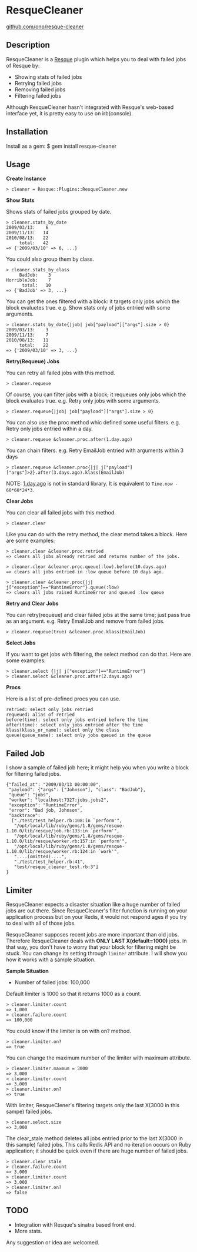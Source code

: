 ResqueCleaner
==============

[github.com/ono/resque-cleaner](https://github.com/ono/resque-cleaner)


Description
-----------

ResqueCleaner is a [Resque](https://github.com/defunkt/resque) plugin which
helps you to deal with failed jobs of Resque by:

* Showing stats of failed jobs
* Retrying failed jobs
* Removing failed jobs
* Filtering failed jobs

Although ResqueCleaner hasn't integrated with Resque's web-based interface yet,
it is pretty easy to use on irb(console).


Installation
------------

Install as a gem:
    $ gem install resque-cleaner


Usage
-----

**Create Instance**

    > cleaner = Resque::Plugins::ResqueCleaner.new

**Show Stats**

Shows stats of failed jobs grouped by date.

    > cleaner.stats_by_date
    2009/03/13:    6
    2009/11/13:   14
    2010/08/13:   22
         total:   42
    => {'2009/03/10' => 6, ...}

You could also group them by class.

    > cleaner.stats_by_class
         BadJob:    3
    HorribleJob:    7
          total:   10
    => {'BadJob' => 3, ...}

You can get the ones filtered with a block: it targets only jobs which the block
evaluetes true. e.g. Show stats only of jobs entried with some arguments.

    > cleaner.stats_by_date{|job| job["payload"]["args"].size > 0}
    2009/03/13:    3
    2009/11/13:    7
    2010/08/13:   11
         total:   22
    => {'2009/03/10' => 3, ...}

**Retry(Requeue) Jobs**

You can retry all failed jobs with this method.

    > cleaner.requeue

Of course, you can filter jobs with a block; it requeues only jobs which the
block evaluates true. e.g. Retry only jobs with some arguments.

    > cleaner.requeue{|job| job["payload"]["args"].size > 0}

You can also use the proc method whic defined some useful filters. e.g. Retry only jobs entried within a day.

    > cleaner.requeue &cleaner.proc.after(1.day.ago)

You can chain filters. e.g. Retry EmailJob entried with arguments within 3 days 

    > cleaner.requeue &cleaner.proc{|j| j["payload"]["args"]>2}.after(3.days.ago).klass(EmailJob)

NOTE:
[1.day.ago](https://github.com/rails/rails/blob/master/activesupport/lib/active_support/core_ext/numeric/time.rb)
is not in standard library. It is equivalent to `Time.now - 60*60*24*3`.

**Clear Jobs**

You can clear all failed jobs with this method.

    > cleaner.clear

Like you can do with the retry method, the clear metod takes a block. Here are
some examples:

    > cleaner.clear &cleaner.proc.retried
    => clears all jobs already retried and returns number of the jobs.

    > cleaner.clear &cleaner.proc.queue(:low).before(10.days.ago)
    => clears all jobs entried in :low queue before 10 days ago.

    > cleaner.clear &cleaner.proc{|j| j["exception"]=="RuntimeError"}.queue(:low)
    => clears all jobs raised RuntimeError and queued :low queue

**Retry and Clear Jobs**

You can retry(requeue) and clear failed jobs at the same time; just pass true
as an argument. e.g. Retry EmailJob and remove from failed jobs.

    > cleaner.requeue(true) &cleaner.proc.klass(EmailJob)

**Select Jobs**

If you want to get jobs with filtering, the select method can do that. Here are
some examples:

    > cleaner.select {|j| j["exception"]=="RuntimeError"}
    > cleaner.select &cleaner.proc.after(2.days.ago)

**Procs**

Here is a list of pre-defined procs you can use.

    retried: select only jobs retried
    requeued: alias of retried
    before(time): select only jobs entried before the time
    after(time): select only jobs entried after the time
    klass(klass_or_name): select only the class
    queue(queue_name): select only jobs queued in the queue



Failed Job
-----------

I show a sample of failed job here; it might help you when you write a block for
filtering failed jobs.

    {"failed_at": "2009/03/13 00:00:00",
     "payload": {"args": ["Johnson"], "class": "BadJob"},
     "queue": "jobs",
     "worker": "localhost:7327:jobs,jobs2",
     "exception": "RuntimeError",
     "error": "Bad job, Johnson",
     "backtrace": 
      ["./test/test_helper.rb:108:in `perform'",
       "/opt/local/lib/ruby/gems/1.8/gems/resque-1.10.0/lib/resque/job.rb:133:in `perform'",
       "/opt/local/lib/ruby/gems/1.8/gems/resque-1.10.0/lib/resque/worker.rb:157:in `perform'",
       "/opt/local/lib/ruby/gems/1.8/gems/resque-1.10.0/lib/resque/worker.rb:124:in `work'",
       "....(omitted)....",
       "./test/test_helper.rb:41",
       "test/resque_cleaner_test.rb:3"]
    }


Limiter
-------

ResqueCleaner expects a disaster situation like a huge number of failed jobs are
out there. Since ResqueCleaner's filter function is running on your application
process but on your Redis, it would not respond ages if you try to deal with all
of those jobs.

ResqueCleaner supposes recent jobs are more important than old jobs. Therefore
ResqueCleaner deals with **ONLY LAST X(default=1000)** jobs. In that way, you
don't have to worry that your block for filtering might be stuck. You can change
its setting through `limiter` attribute. I will show you how it works with a
sample situation.

**Sample Situation**

* Number of failed jobs: 100,000

Default limiter is 1000 so that it returns 1000 as a count.

    > cleaner.limiter.count
    => 1,000
    > cleaner.failure.count
    => 100,000

You could know if the limiter is on with on? method.

    > cleaner.limiter.on?
    => true

You can change the maximum number of the limiter with maximum attribute.

    > cleaner.limiter.maxmum = 3000
    => 3,000
    > cleaner.limiter.count
    => 3,000
    > cleaner.limiter.on?
    => true

With limiter, ResqueClener's filtering targets only the last X(3000 in this
sampe) failed jobs.

    > cleaner.select.size
    => 3,000

The clear\_stale method deletes all jobs entried prior to the last X(3000 in
this sample) failed jobs. This calls Redis API and no iteration occurs on Ruby
application; it should be quick even if there are huge number of failed jobs.

    > cleaner.clear_stale
    > cleaner.failure.count
    => 3,000
    > cleaner.limiter.count
    => 3,000
    > cleaner.limiter.on?
    => false

TODO
----

* Integration with Resque's sinatra based front end.
* More stats.

Any suggestion or idea are welcomed.

